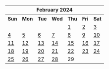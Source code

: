 <table align="center" border="0" cellpadding="0" cellspacing="0" class="month">
 <tr>
  <th class="month" colspan="7">
   February 2024
  </th>
 </tr>
 <tr>
  <th class="sun">
   Sun
  </th>
  <th class="mon">
   Mon
  </th>
  <th class="tue">
   Tue
  </th>
  <th class="wed">
   Wed
  </th>
  <th class="thu">
   Thu
  </th>
  <th class="fri">
   Fri
  </th>
  <th class="sat">
   Sat
  </th>
 </tr>
 <tr>
  <td class="noday">
  </td>
  <td class="noday">
  </td>
  <td class="noday">
  </td>
  <td class="noday">
  </td>
  <td class="thu">
   <a href="20240201.py">
    1
   </a>
  </td>
  <td class="fri">
   <a href="20240202.py">
    2
   </a>
  </td>
  <td class="sat">
   <a href="20240203.py">
    3
   </a>
  </td>
 </tr>
 <tr>
  <td class="sun">
   <a href="20240204.py">
    4
   </a>
  </td>
  <td class="mon">
   <a href="20240205.py">
    5
   </a>
  </td>
  <td class="tue">
   <a href="20240206.py">
    6
   </a>
  </td>
  <td class="wed">
   <a href="20240207.py">
    7
   </a>
  </td>
  <td class="thu">
   <a href="20240208.py">
    8
   </a>
  </td>
  <td class="fri">
   <a href="20240209.py">
    9
   </a>
  </td>
  <td class="sat">
   <a href="20240210.py">
    10
   </a>
  </td>
 </tr>
 <tr>
  <td class="sun">
   <a href="20240211.py">
    11
   </a>
  </td>
  <td class="mon">
   <a href="20240212.py">
    12
   </a>
  </td>
  <td class="tue">
   <a href="20240213.py">
    13
   </a>
  </td>
  <td class="wed">
   <a href="20240214.py">
    14
   </a>
  </td>
  <td class="thu">
   <a href="20240215.py">
    15
   </a>
  </td>
  <td class="fri">
   <a href="20240216.py">
    16
   </a>
  </td>
  <td class="sat">
   <a href="20240217.py">
    17
   </a>
  </td>
 </tr>
 <tr>
  <td class="sun">
   <a href="20240218.py">
    18
   </a>
  </td>
  <td class="mon">
   <a href="20240219.py">
    19
   </a>
  </td>
  <td class="tue">
   <a href="20240220.py">
    20
   </a>
  </td>
  <td class="wed">
   <a href="20240221.py">
    21
   </a>
  </td>
  <td class="thu">
   <a href="20240222.py">
    22
   </a>
  </td>
  <td class="fri">
   <a href="20240223.py">
    23
   </a>
  </td>
  <td class="sat">
   <a href="20240224.py">
    24
   </a>
  </td>
 </tr>
 <tr>
  <td class="sun">
   <a href="20240225.py">
    25
   </a>
  </td>
  <td class="mon">
   <a href="20240226.py">
    26
   </a>
  </td>
  <td class="tue">
   <a href="20240227.py">
    27
   </a>
  </td>
  <td class="wed">
   <a href="20240228.py">
    28
   </a>
  </td>
  <td class="thu">
   29
  </td>
  <td class="noday">
  </td>
  <td class="noday">
  </td>
 </tr>
</table>
